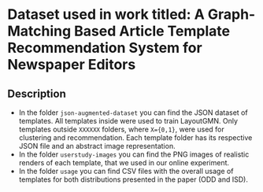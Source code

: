 # Dataset used in work titled: A Graph-Matching Based Article Template Recommendation System for Newspaper Editors

## Description
- In the folder `json-augmented-dataset` you can find the JSON dataset of templates. All templates inside were used to train LayoutGMN. Only templates outside `XXXXXX` folders, where `X={0,1}`, were used for clustering and recommendation.  Each template folder has its 
respective JSON file and an abstract image representation.
- In the folder `userstudy-images` you can find the PNG images of realistic renders of each template, that we used in our online experiment.
- In the folder `usage` you can find CSV files with the overall usage of templates for both distributions presented in the paper (ODD and ISD).